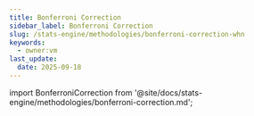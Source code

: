 ```yaml
---
title: Bonferroni Correction
sidebar_label: Bonferroni Correction
slug: /stats-engine/methodologies/bonferroni-correction-whn
keywords:
  - owner:vm
last_update:
  date: 2025-09-18
---
```


import BonferroniCorrection from '@site/docs/stats-engine/methodologies/bonferroni-correction.md';

<BonferroniCorrection />